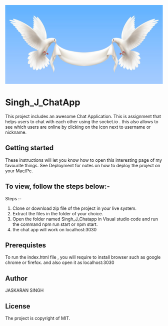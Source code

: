 ![dashboard !](images/logo.jpg "the shelf")
# Singh_J_ChatApp
This project includes an awesome Chat Application. This is assignment that helps users to chat with each other using the socket.io . this also allows to see which users are online by clicking on the icon next to username or nickname. 


## Getting started
These instructions will let you know how to open this interesting page of my favourite things. See Deployment for notes on how to deploy the project on your Mac/Pc.
## To view, follow the steps below:-
Steps :-
1. Clone or download zip file of the project in your live system.
2. Extract the files in the folder of your choice.
3. Open the folder named Singh_J_Chatapp in Visual studio code and run the command npm run start or npm start. 
4. the chat app will work on localhost:3030

## Prerequistes
To run the index.html file , you will require to install browser such as google chrome or firefox. and also open it as localhost:3030

## Author
JASKARAN SINGH

## License
The project is copyright of MIT.